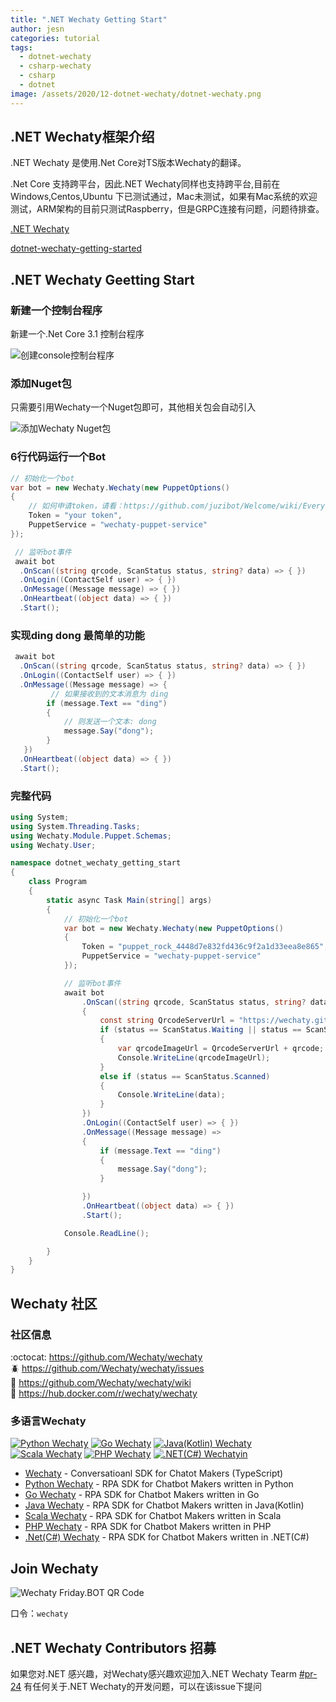 ```yaml
---
title: ".NET Wechaty Getting Start"
author: jesn
categories: tutorial
tags:
  - dotnet-wechaty
  - csharp-wechaty
  - csharp
  - dotnet
image: /assets/2020/12-dotnet-wechaty/dotnet-wechaty.png
---
```


## .NET Wechaty框架介绍

.NET Wechaty 是使用.Net Core对TS版本Wechaty的翻译。

.Net Core 支持跨平台，因此.NET Wechaty同样也支持跨平台,目前在Windows,Centos,Ubuntu 下已测试通过，Mac未测试，如果有Mac系统的欢迎测试，ARM架构的目前只测试Raspberry，但是GRPC连接有问题，问题待排查。

[.NET Wechaty](https://github.com/wechaty/dotnet-wechaty)

[dotnet-wechaty-getting-started](https://github.com/wechaty/dotnet-wechaty-getting-started)

## .NET Wechaty Geetting Start

### 新建一个控制台程序

新建一个.Net Core 3.1 控制台程序

![创建console控制台程序](/assets/2020/12-dotnet-wechaty/console-project.png)

### 添加Nuget包

只需要引用Wechaty一个Nuget包即可，其他相关包会自动引入

![添加Wechaty Nuget包](/assets/2020/12-dotnet-wechaty/add-wechaty-nuget.png)

### 6行代码运行一个Bot

```csharp
// 初始化一个bot
var bot = new Wechaty.Wechaty(new PuppetOptions()
{
    // 如何申请token，请看：https://github.com/juzibot/Welcome/wiki/Everything-about-Wechaty
    Token = "your token",
    PuppetService = "wechaty-puppet-service"
});

 // 监听bot事件
 await bot
  .OnScan((string qrcode, ScanStatus status, string? data) => { })
  .OnLogin((ContactSelf user) => { })
  .OnMessage((Message message) => { })
  .OnHeartbeat((object data) => { })
  .Start();
```

### 实现ding dong 最简单的功能

```csharp
 await bot
  .OnScan((string qrcode, ScanStatus status, string? data) => { })
  .OnLogin((ContactSelf user) => { })
  .OnMessage((Message message) => {
         // 如果接收到的文本消息为 ding
        if (message.Text == "ding")
        {
            // 则发送一个文本: dong
            message.Say("dong");
        }
   })
  .OnHeartbeat((object data) => { })
  .Start();
```

### 完整代码

```csharp
using System;
using System.Threading.Tasks;
using Wechaty.Module.Puppet.Schemas;
using Wechaty.User;

namespace dotnet_wechaty_getting_start
{
    class Program
    {
        static async Task Main(string[] args)
        {
            // 初始化一个bot
            var bot = new Wechaty.Wechaty(new PuppetOptions()
            {
                Token = "puppet_rock_4448d7e832fd436c9f2a1d33eea8e865",
                PuppetService = "wechaty-puppet-service"
            });

            // 监听bot事件
            await bot
                .OnScan((string qrcode, ScanStatus status, string? data) =>
                {
                    const string QrcodeServerUrl = "https://wechaty.github.io/qrcode/";
                    if (status == ScanStatus.Waiting || status == ScanStatus.Timeout)
                    {
                        var qrcodeImageUrl = QrcodeServerUrl + qrcode;
                        Console.WriteLine(qrcodeImageUrl);
                    }
                    else if (status == ScanStatus.Scanned)
                    {
                        Console.WriteLine(data);
                    }
                })
                .OnLogin((ContactSelf user) => { })
                .OnMessage((Message message) =>
                {
                    if (message.Text == "ding")
                    {
                        message.Say("dong");
                    }

                })
                .OnHeartbeat((object data) => { })
                .Start();

            Console.ReadLine();

        }
    }
}

```

## Wechaty 社区

### 社区信息

:octocat: <https://github.com/Wechaty/wechaty>  
:beetle: <https://github.com/Wechaty/wechaty/issues>  
:book: <https://github.com/Wechaty/wechaty/wiki>  
:whale: <https://hub.docker.com/r/wechaty/wechaty>  

### 多语言Wechaty

[![Python Wechaty](https://img.shields.io/badge/Wechaty-Python-blue)](https://github.com/wechaty/python-wechaty)
[![Go Wechaty](https://img.shields.io/badge/Wechaty-Go-7de)](https://github.com/wechaty/go-wechaty)
[![Java(Kotlin) Wechaty](https://img.shields.io/badge/Wechaty-Java-f80)](https://github.com/wechaty/java-wechaty)
[![Scala Wechaty](https://img.shields.io/badge/Wechaty-Scala-890)](https://github.com/wechaty/scala-wechaty)
[![PHP Wechaty](https://img.shields.io/badge/Wechaty-PHP-99c)](https://github.com/wechaty/php-wechaty)
[![.NET(C#) Wechatyin](https://img.shields.io/badge/Wechaty-.NET-629)](https://github.com/wechaty/dotnet-wechaty)

- [Wechaty](https://github.com/wechaty/wechaty) - Conversatioanl SDK for Chatot Makers (TypeScript)
- [Python Wechaty](https://github.com/wechaty/python-wechaty) - RPA SDK for Chatbot Makers written in Python
- [Go Wechaty](https://github.com/wechaty/go-wechaty) - RPA SDK for Chatbot Makers written in Go
- [Java Wechaty](https://github.com/wechaty/java-wechaty) - RPA SDK for Chatbot Makers written in Java(Kotlin)
- [Scala Wechaty](https://github.com/wechaty/scala-wechaty) - RPA SDK for Chatbot Makers written in Scala
- [PHP Wechaty](https://github.com/wechaty/php-wechaty) - RPA SDK for Chatbot Makers written in PHP
- [.Net(C#) Wechaty](https://github.com/wechaty/dotnet-wechaty) - RPA SDK for Chatbot Makers written in .NET(C#)

## Join Wechaty

![Wechaty Friday.BOT QR Code](https://wechaty.js.org/img/friday-qrcode.svg)  

口令：`wechaty`

## .NET Wechaty Contributors 招募

如果您对.NET 感兴趣，对Wechaty感兴趣欢迎加入.NET Wechaty Tearm
[#pr-24](https://github.com/wechaty/dotnet-wechaty/issues/24)
有任何关于.NET Wechaty的开发问题，可以在该issue下提问
